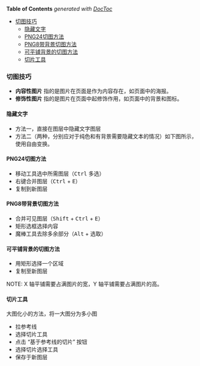 <!-- START doctoc generated TOC please keep comment here to allow auto update -->
<!-- DON'T EDIT THIS SECTION, INSTEAD RE-RUN doctoc TO UPDATE -->
**Table of Contents**  *generated with [DocToc](https://github.com/thlorenz/doctoc)*

- [切图技巧](#%E5%88%87%E5%9B%BE%E6%8A%80%E5%B7%A7)
  - [隐藏文字](#%E9%9A%90%E8%97%8F%E6%96%87%E5%AD%97)
  - [PNG24切图方法](#png24%E5%88%87%E5%9B%BE%E6%96%B9%E6%B3%95)
  - [PNG8带背景切图方法](#png8%E5%B8%A6%E8%83%8C%E6%99%AF%E5%88%87%E5%9B%BE%E6%96%B9%E6%B3%95)
  - [可平铺背景的切图方法](#%E5%8F%AF%E5%B9%B3%E9%93%BA%E8%83%8C%E6%99%AF%E7%9A%84%E5%88%87%E5%9B%BE%E6%96%B9%E6%B3%95)
  - [切片工具](#%E5%88%87%E7%89%87%E5%B7%A5%E5%85%B7)

<!-- END doctoc generated TOC please keep comment here to allow auto update -->

### 切图技巧

- **内容性图片** 指的是图片在页面是作为内容存在，如页面中的海报。
- **修饰性图片** 指的是图片在页面中起修饰作用，如页面中的背景和图标。

#### 隐藏文字

- 方法一，直接在图层中隐藏文字图层
- 方法二（两种，分别应对于纯色和有背景需要隐藏文本的情况）如下图所示，使用自由变换。

#### PNG24切图方法

- 移动工具选中所需图层（<kbd>Ctrl</kbd> 多选）
- 右键合并图层（<kbd>Ctrl</kbd> + <kbd>E</kbd>）
- 复制到新图层

#### PNG8带背景切图方法

- 合并可见图层（<kbd>Shift</kbd> + <kbd>Ctrl</kbd> + <kbd>E</kbd>）
- 矩形选框选择内容
- 魔棒工具去除多余部分（<kbd>Alt</kbd> + 选取）

#### 可平铺背景的切图方法

- 用矩形选择一个区域
- 复制至新图层

NOTE: X 轴平铺需要占满图片的宽，Y 轴平铺需要占满图片的高。

#### 切片工具

大图化小的方法，将一大图分为多小图    

- 拉参考线
- 选择切片工具
- 点击 “基于参考线的切片” 按钮
- 选择切片选择工具
- 保存于新图层